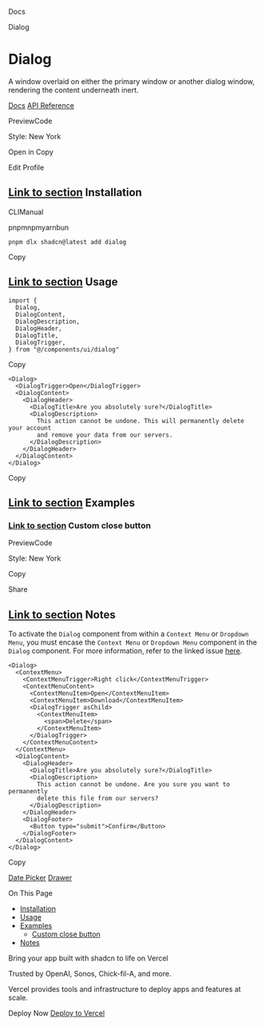 Docs

Dialog

# Dialog

A window overlaid on either the primary window or another dialog window, rendering the content underneath inert.

[Docs](https://www.radix-ui.com/docs/primitives/components/dialog) [API Reference](https://www.radix-ui.com/docs/primitives/components/dialog#api-reference)

PreviewCode

Style: New York

Open in Copy

Edit Profile

## [Link to section](\#installation) Installation

CLIManual

pnpmnpmyarnbun

```relative font-mono text-sm leading-none
pnpm dlx shadcn@latest add dialog

```

Copy

## [Link to section](\#usage) Usage

```relative rounded bg-muted px-[0.3rem] py-[0.2rem] font-mono text-sm
import {
  Dialog,
  DialogContent,
  DialogDescription,
  DialogHeader,
  DialogTitle,
  DialogTrigger,
} from "@/components/ui/dialog"
```

Copy

```relative rounded bg-muted px-[0.3rem] py-[0.2rem] font-mono text-sm
<Dialog>
  <DialogTrigger>Open</DialogTrigger>
  <DialogContent>
    <DialogHeader>
      <DialogTitle>Are you absolutely sure?</DialogTitle>
      <DialogDescription>
        This action cannot be undone. This will permanently delete your account
        and remove your data from our servers.
      </DialogDescription>
    </DialogHeader>
  </DialogContent>
</Dialog>
```

Copy

## [Link to section](\#examples) Examples

### [Link to section](\#custom-close-button) Custom close button

PreviewCode

Style: New York

Copy

Share

## [Link to section](\#notes) Notes

To activate the `Dialog` component from within a `Context Menu` or `Dropdown Menu`, you must encase the `Context Menu` or
`Dropdown Menu` component in the `Dialog` component. For more information, refer to the linked issue [here](https://github.com/radix-ui/primitives/issues/1836).

```relative rounded bg-muted px-[0.3rem] py-[0.2rem] font-mono text-sm
<Dialog>
  <ContextMenu>
    <ContextMenuTrigger>Right click</ContextMenuTrigger>
    <ContextMenuContent>
      <ContextMenuItem>Open</ContextMenuItem>
      <ContextMenuItem>Download</ContextMenuItem>
      <DialogTrigger asChild>
        <ContextMenuItem>
          <span>Delete</span>
        </ContextMenuItem>
      </DialogTrigger>
    </ContextMenuContent>
  </ContextMenu>
  <DialogContent>
    <DialogHeader>
      <DialogTitle>Are you absolutely sure?</DialogTitle>
      <DialogDescription>
        This action cannot be undone. Are you sure you want to permanently
        delete this file from our servers?
      </DialogDescription>
    </DialogHeader>
    <DialogFooter>
      <Button type="submit">Confirm</Button>
    </DialogFooter>
  </DialogContent>
</Dialog>
```

Copy

[Date Picker](/docs/components/date-picker) [Drawer](/docs/components/drawer)

On This Page

- [Installation](#installation)
- [Usage](#usage)
- [Examples](#examples)
  - [Custom close button](#custom-close-button)
- [Notes](#notes)

Bring your app built with shadcn to life on Vercel

Trusted by OpenAI, Sonos, Chick-fil-A, and more.

Vercel provides tools and infrastructure to deploy apps and features at scale.

Deploy Now [Deploy to Vercel](https://vercel.com/new?utm_source=shadcn_site&utm_medium=web&utm_campaign=docs_cta_deploy_now_callout)